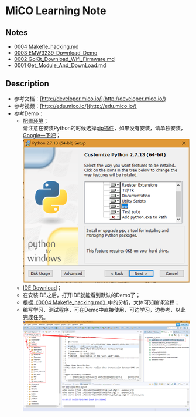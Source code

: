 # MiCO Learning Note

## Notes

* [0004 Makefle_hacking.md](Makefle_hacking.md)
* [0003 EMW3239_Download_Demo](EMW3239_Download_Demo.md)
* [0002 GoKit_Download_Wifi_Firmware.md](GoKit_Download_Wifi_Firmware.md)
* [0001 Get_Module_And_DownLoad.md](Get_Module_And_DownLoad.md)

## Description

* 参考文档：[http://developer.mico.io/](http://developer.mico.io/)
* 参考视频：[http://edu.mico.io/](http://edu.mico.io/)
* 参考Demo：
  * [配置环境](http://developer.mico.io/handbooks/8)；  
    请注意在安装Python的时候选择[pip插件](https://pypi.python.org/pypi/pip#downloads)，如果没有安装，请单独安装，[Google一下吧](http://bfy.tw/CymH)；
      ![Python_pip_Choose.png](image/Python_pip_Choose.png)
  * [IDE Download](http://developer.mico.io/handbooks/9)；
  * 在安装IDE之后，打开IDE就能看到默认的Demo了；
  * 根据[《0004 Makefle_hacking.md》](Makefle_hacking.md)中的分析，大体可知编译流程；
  * 编写学习、测试程序，可在Demo中直接使用，可边学习，边参考，以此完成任务。  
    ![MiCO_SDK_IDE.png](image/MiCO_SDK_IDE.png)
